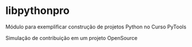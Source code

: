 # libpythonpro
Módulo para exemplificar construção de projetos Python no Curso PyTools

Simulação de contribuição em um projeto OpenSource